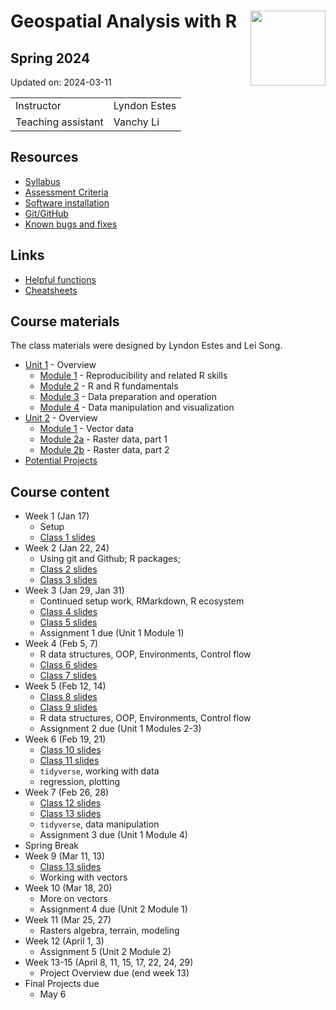 
# Geospatial Analysis with R <img src="https://s28151.pcdn.co/offices/marketing-and-communications/wp-content/blogs.dir/3/files/sites/106/2019/08/CU_Seal_Red_SM_60_75_v4-768x768.png" align="right" width="120" />

## Spring 2024

Updated on: 2024-03-11

<center>

|                    |              |
|:-------------------|:-------------|
| Instructor         | Lyndon Estes |
| Teaching assistant | Vanchy Li    |

</center>

## Resources

- [Syllabus](syllabus.html)
- [Assessment Criteria](assessment.html)
- [Software installation](software-installation.html)
- [Git/GitHub](git-github.html)
- [Known bugs and fixes](bugs-fixes.html)

## Links

- [Helpful functions](helpful_functions.html)
- [Cheatsheets](cheatsheets.html)

## Course materials

The class materials were designed by Lyndon Estes and Lei Song.

- [Unit 1](unit1.html) - Overview
  - [Module 1](unit1-module1.html) - Reproducibility and related R
    skills
  - [Module 2](unit1-module2.html) - R and R fundamentals
  - [Module 3](unit1-module3.html) - Data preparation and operation
  - [Module 4](unit1-module4.html) - Data manipulation and visualization
- [Unit 2](unit2.html) - Overview
  - [Module 1](unit2-module1.html) - Vector data
  - [Module 2a](unit2-module2a.html) - Raster data, part 1
  - [Module 2b](unit2-module2b.html) - Raster data, part 2
- [Potential Projects](projects.html)

## Course content

- Week 1 (Jan 17)
  - Setup
  - [Class 1 slides](class1.html)
- Week 2 (Jan 22, 24)
  - Using git and Github; R packages;
  - [Class 2 slides](class2.html)
  - [Class 3 slides](class3.html)
- Week 3 (Jan 29, Jan 31)
  - Continued setup work, RMarkdown, R ecosystem
  - [Class 4 slides](class4.html)
  - [Class 5 slides](class5.html)  
  - Assignment 1 due (Unit 1 Module 1)
- Week 4 (Feb 5, 7)
  - R data structures, OOP, Environments, Control flow
  - [Class 6 slides](class6.html)  
  - [Class 7 slides](class7.html)  
- Week 5 (Feb 12, 14)
  - [Class 8 slides](class8.html)  
  - [Class 9 slides](class9.html)  
  - R data structures, OOP, Environments, Control flow  
  - Assignment 2 due (Unit 1 Modules 2-3)
- Week 6 (Feb 19, 21)
  - [Class 10 slides](class10.html)
  - [Class 11 slides](class11.html)
  - `tidyverse`, working with data
  - regression, plotting
- Week 7 (Feb 26, 28)
  - [Class 12 slides](class12.html)
  - [Class 13 slides](class13.html)  
  - `tidyverse`, data manipulation
  - Assignment 3 due (Unit 1 Module 4)
- Spring Break
- Week 9 (Mar 11, 13)
  - [Class 13 slides](class14.html)  
  - Working with vectors
- Week 10 (Mar 18, 20)
  - More on vectors
  - Assignment 4 due (Unit 2 Module 1)
- Week 11 (Mar 25, 27)
  - Rasters algebra, terrain, modeling
- Week 12 (April 1, 3)
  - Assignment 5 (Unit 2 Module 2)
- Week 13-15 (April 8, 11, 15, 17, 22, 24, 29)
  - Project Overview due (end week 13)
- Final Projects due
  - May 6
